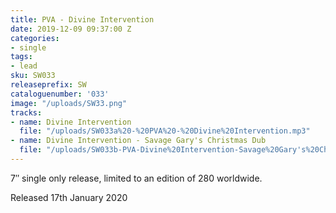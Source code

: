 ```yaml
---
title: PVA - Divine Intervention
date: 2019-12-09 09:37:00 Z
categories:
- single
tags:
- lead
sku: SW033
releaseprefix: SW
cataloguenumber: '033'
image: "/uploads/SW33.png"
tracks:
- name: Divine Intervention
  file: "/uploads/SW033a%20-%20PVA%20-%20Divine%20Intervention.mp3"
- name: Divine Intervention - Savage Gary's Christmas Dub
  file: "/uploads/SW033b-PVA-Divine%20Intervention-Savage%20Gary's%20Christmas%20Dub.mp3"
---
```


7″ single only release, limited to an edition of 280 worldwide.

Released 17th January 2020